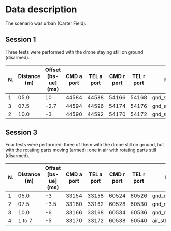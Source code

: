 # Data description

The scenario was urban (Carter Field).

## Session 1

Three tests were performed with the drone staying still on ground (disarmed).

| N.  | Distance (m) | Offset [bs-ue] (ms) | CMD a port | TEL a port | CMD r port | TEL r port | File Name BS          | Start Time BS | End Time BS | File Name UE          | Start Time UE | End Time UE |
| --- | ------------ | ------------------- | ---------- | ---------- | ---------- | ---------- | --------------------- | ------------- | ----------- | --------------------- | ------------- | ----------- |
| 1   | 05.0         | 10                  | 44584      | 44588      | 54166      | 54168      | gnd_stl_050_bs.pcapng | 19:34:18      | 19:45:22    | gnd_stl_050_ue.pcapng | 19:31:32      | 19:45:21    |
| 3   | 07.5         | -2.7                | 44594      | 44596      | 54174      | 54176      | gnd_stl_075_bs.pcapng | 20:21:24      | 20:31:33    | gnd_stl_075_ue.pcapng | 20:21:24      | 20:32:07    |
| 2   | 10.0         | -3                  | 44590      | 44592      | 54170      | 54172      | gnd_stl_100_bs.pcapng | 19:59:27      | 20:10:17    | gnd_stl_100_ue.pcapng | 19:59:27      | 20:10:20    |

## Session 3

Four tests were performed: three of them with the drone still on ground, but with the rotating parts moving (armed); one in air with rotating parts still (disarmed).

| N.  | Distance (m) | Offset [bs-ue] (ms) | CMD a port | TEL a port | CMD r port | TEL r port | File Name BS          | Start Time BS | End Time BS | File Name UE          | Start Time UE | End Time UE |
| --- | ------------ | ------------------- | ---------- | ---------- | ---------- | ---------- | --------------------- | ------------- | ----------- | --------------------- | ------------- | ----------- |
| 1   | 05.0         | -3                  | 33154      | 33158      | 60524      | 60526      | gnd_rot_050_bs.pcapng | 19:25:38      | 19:38:42    | gnd_rot_050_ue.pcapng | 19:25:32      | 19:38:32    |
| 2   | 07.5         | -3.5                | 33160      | 33162      | 60528      | 60530      | gnd_rot_075_bs.pcapng | 19:40:53      | 19:53:00    | gnd_rot_075_ue.pcapng | 19:40:50      | 19:53:01    |
| 3   | 10.0         | -6                  | 33166      | 33168      | 60534      | 60536      | gnd_rot_100_bs.pcapng | 19:55:40      | 20:08:09    | gnd_rot_100_ue.pcapng | 19:55:44      | 20:08:10    |
| 4   | 1 to 7       | -5                  | 33170      | 33172      | 60538      | 60540      | air_stl_050_bs.pcapng | 20:10:26      | 20:24:31    | air_stl_050_ue.pcapng | 20:10:30      | 20:24:29    |
